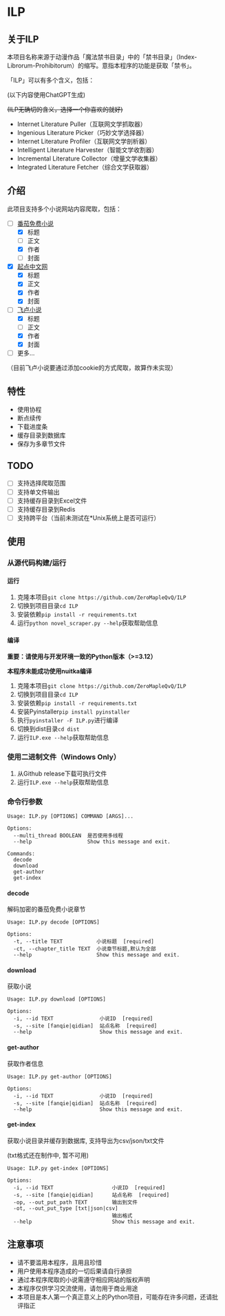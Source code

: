 # ILP

## 关于ILP
本项目名称来源于动漫作品「魔法禁书目录」中的「禁书目录」（Index-Librorum-Prohibitorum）的缩写。意指本程序的功能是获取「禁书」。

「ILP」可以有多个含义，包括：

(以下内容使用ChatGPT生成)

~~(ILP无确切的含义，选择一个你喜欢的就好)~~

- Internet Literature Puller（互联网文学抓取器）
- Ingenious Literature Picker（巧妙文学选择器）
- Internet Literature Profiler（互联网文学剖析器）
- Intelligent Literature Harvester（智能文学收割器）
- Incremental Literature Collector（增量文学收集器）
- Integrated Literature Fetcher（综合文学获取器）

## 介绍

此项目支持多个小说网站内容爬取，包括：
- [ ] [番茄免费小说](https://fanqienovel.com "番茄免费小说")
    - [x] 标题
    - [ ] 正文
    - [x] 作者
    - [ ] 封面
- [x] [起点中文网](https://qidian.com "起点中文网")
    - [x] 标题
    - [x] 正文
    - [x] 作者
    - [x] 封面
- [ ] [飞卢小说](https://faloo.com "飞卢小说")
    - [x] 标题
    - [ ] 正文
    - [x] 作者
    - [x] 封面
- [ ] 更多...

（目前飞卢小说要通过添加cookie的方式爬取，故算作未实现）

## 特性
- 使用协程
- 断点续传
- 下载进度条
- 缓存目录到数据库
- 保存为多章节文件

## TODO
- [ ] 支持选择爬取范围
- [ ] 支持单文件输出
- [ ] 支持缓存目录到Excel文件
- [ ] 支持缓存目录到Redis
- [ ] 支持跨平台（当前未测试在*Unix系统上是否可运行）

## 使用

### 从源代码构建/运行

#### 运行
1. 克隆本项目`git clone https://github.com/ZeroMapleQvQ/ILP`
2. 切换到项目目录`cd ILP`
3. 安装依赖`pip install -r requirements.txt`
4. 运行`python novel_scraper.py --help`获取帮助信息

#### 编译
**重要：请使用与开发环境一致的Python版本（>=3.12）**

**本程序未能成功使用nuitka编译**

1. 克隆本项目`git clone https://github.com/ZeroMapleQvQ/ILP`
2. 切换到项目目录`cd ILP`
3. 安装依赖`pip install -r requirements.txt`
4. 安装Pyinstaller`pip install pyinstaller`
5. 执行`pyinstaller -F ILP.py`进行编译
6. 切换到dist目录`cd dist`
7. 运行`ILP.exe --help`获取帮助信息

### 使用二进制文件（Windows Only）
1. 从Github release下载可执行文件
2. 运行`ILP.exe --help`获取帮助信息

### 命令行参数
```
Usage: ILP.py [OPTIONS] COMMAND [ARGS]...

Options:
  --multi_thread BOOLEAN  是否使用多线程
  --help                  Show this message and exit.

Commands:
  decode
  download
  get-author
  get-index
```
#### decode
解码加密的番茄免费小说章节
```
Usage: ILP.py decode [OPTIONS]

Options:
  -t, --title TEXT           小说标题  [required]
  -ct, --chapter_title TEXT  小说章节标题,默认为全部
  --help                     Show this message and exit.
```

#### download
获取小说
```
Usage: ILP.py download [OPTIONS]

Options:
  -i, --id TEXT               小说ID  [required]
  -s, --site [fanqie|qidian]  站点名称  [required]
  --help                      Show this message and exit.
```

#### get-author
获取作者信息
```
Usage: ILP.py get-author [OPTIONS]

Options:
  -i, --id TEXT               小说ID  [required]
  -s, --site [fanqie|qidian]  站点名称  [required]
  --help                      Show this message and exit.
```

#### get-index
获取小说目录并缓存到数据库, 支持导出为csv/json/txt文件

(txt格式还在制作中, 暂不可用)
```
Usage: ILP.py get-index [OPTIONS]

Options:
  -i, --id TEXT                   小说ID  [required]
  -s, --site [fanqie|qidian]      站点名称  [required]
  -op, --out_put_path TEXT        输出到文件
  -ot, --out_put_type [txt|json|csv]
                                  输出格式
  --help                          Show this message and exit.
```

## 注意事项
- 请不要滥用本程序，且用且珍惜
- 用户使用本程序造成的一切后果请自行承担
- 通过本程序爬取的小说需遵守相应网站的版权声明
- 本程序仅供学习交流使用，请勿用于商业用途
- 本项目是本人第一个真正意义上的Python项目，可能存在许多问题，还请批评指正